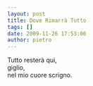 ```yaml
---
layout: post
title: Dove Rimarrà Tutto
tags: []
date: 2009-11-26 17:53:00
author: pietro
---
```

Tutto resterà qui,<br/>giglio,<br/>nel mio cuore scrigno.

